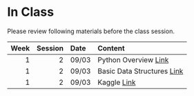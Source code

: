 In Class
============================


Please review following materials before the class session.

|   Week |   Session | Date   | Content                                                   |
|-------:|----------:|:-------|:----------------------------------------------------------|
|      1 |         2 | 09/03  | Python Overview [Link](../notebooks/python-overview)      |
|      1 |         2 | 09/03  | Basic Data Structures [Link](../notebooks/datastructures) |
|      1 |         2 | 09/03  | Kaggle [Link](https://www.kaggle.com/)                    |